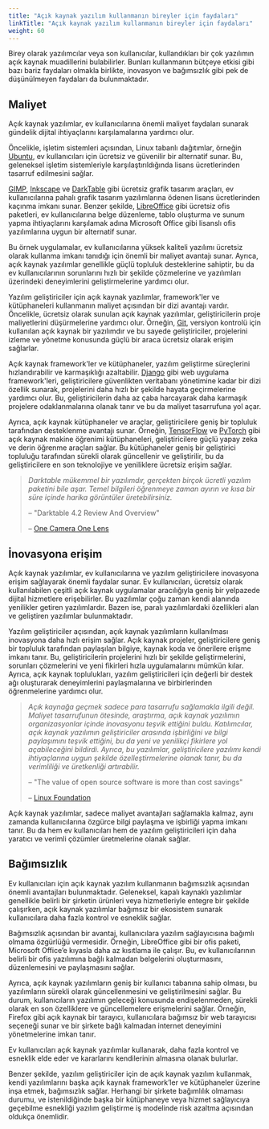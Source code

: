 ```yaml
---
title: "Açık kaynak yazılım kullanmanın bireyler için faydaları"
linkTitle: "Açık kaynak yazılım kullanmanın bireyler için faydaları"
weight: 60
---
```


Birey olarak yazılımcılar veya son kullanıcılar, kullandıkları bir çok yazılımın açık kaynak muadillerini bulabilirler. Bunları kullanmanın bütçeye etkisi gibi bazı bariz faydaları olmakla birlikte, inovasyon ve bağımsızlık gibi pek de düşünülmeyen faydaları da bulunmaktadır.

## Maliyet

Açık kaynak yazılımlar, ev kullanıcılarına önemli maliyet faydaları sunarak gündelik dijital ihtiyaçlarını karşılamalarına yardımcı olur.

Öncelikle, işletim sistemleri açısından, Linux tabanlı dağıtımlar, örneğin [Ubuntu](https://ubuntu.com/), ev kullanıcıları için ücretsiz ve güvenilir bir alternatif sunar. Bu, geleneksel işletim sistemleriyle karşılaştırıldığında lisans ücretlerinden tasarruf edilmesini sağlar.

[GIMP](https://www.gimp.org/), [Inkscape](https://inkscape.org/) ve [DarkTable](https://www.darktable.org/) gibi ücretsiz grafik tasarım araçları, ev kullanıcılarına pahalı grafik tasarım yazılımlarına ödenen lisans ücretlerinden kaçınma imkanı sunar. Benzer şekilde, [LibreOffice](https://www.libreoffice.org/discover/libreoffice/) gibi ücretsiz ofis paketleri, ev kullanıcılarına belge düzenleme, tablo oluşturma ve sunum yapma ihtiyaçlarını karşılamak adına Microsoft Office gibi lisanslı ofis yazılımlarına uygun bir alternatif sunar.

Bu örnek uygulamalar, ev kullanıcılarına yüksek kaliteli yazılımı ücretsiz olarak kullanma imkanı tanıdığı için önemli bir maliyet avantajı sunar. Ayrıca, açık kaynak yazılımlar genellikle güçlü topluluk desteklerine sahiptir, bu da ev kullanıcılarının sorunlarını hızlı bir şekilde çözmelerine ve yazılımları üzerindeki deneyimlerini geliştirmelerine yardımcı olur.

Yazılım geliştiriciler için açık kaynak yazılımlar, framework'ler ve kütüphaneleri kullanmanın maliyet açısından bir dizi avantajı vardır. Öncelikle, ücretsiz olarak sunulan açık kaynak yazılımlar, geliştiricilerin proje maliyetlerini düşürmelerine yardımcı olur. Örneğin, [Git](https://git-scm.com/), versiyon kontrolü için kullanılan açık kaynak bir yazılımdır ve bu sayede geliştiriciler, projelerini izleme ve yönetme konusunda güçlü bir araca ücretsiz olarak erişim sağlarlar.

Açık kaynak framework'ler ve kütüphaneler, yazılım geliştirme süreçlerini hızlandırabilir ve karmaşıklığı azaltabilir. [Django](https://www.djangoproject.com/) gibi web uygulama framework'leri, geliştiricilere güvenlikten veritabanı yönetimine kadar bir dizi özellik sunarak, projelerini daha hızlı bir şekilde hayata geçirmelerine yardımcı olur. Bu, geliştiricilerin daha az çaba harcayarak daha karmaşık projelere odaklanmalarına olanak tanır ve bu da maliyet tasarrufuna yol açar.

Ayrıca, açık kaynak kütüphaneler ve araçlar, geliştiricilere geniş bir topluluk tarafından desteklenme avantajı sunar. Örneğin, [TensorFlow](https://www.tensorflow.org/) ve [PyTorch](https://pytorch.org/) gibi açık kaynak makine öğrenimi kütüphaneleri, geliştiricilere güçlü yapay zeka ve derin öğrenme araçları sağlar. Bu kütüphaneler geniş bir geliştirici topluluğu tarafından sürekli olarak güncellenir ve geliştirilir, bu da geliştiricilere en son teknolojiye ve yeniliklere ücretsiz erişim sağlar.

> _Darktable mükemmel bir yazılımdır, gerçekten birçok ücretli yazılım paketini bile aşar. Temel bilgileri öğrenmeye zaman ayırın ve kısa bir süre içinde harika görüntüler üretebilirsiniz._
>
> – "Darktable 4.2 Review And Overview"
>
>– [One Camera One Lens](https://onecameraonelens.com/2023/01/01/darktable-4-2-review-and-overview/)


## İnovasyona erişim

Açık kaynak yazılımlar, ev kullanıcılarına ve yazılım geliştiricilere inovasyona erişim sağlayarak önemli faydalar sunar. Ev kullanıcıları, ücretsiz olarak kullanılabilen çeşitli açık kaynak uygulamalar aracılığıyla geniş bir yelpazede dijital hizmetlere erişebilirler. Bu yazılımlar çoğu zaman kendi alanında yenilikler getiren yazılımlardır. Bazen ise, paralı yazılımlardaki özellikleri alan ve geliştiren yazılımlar bulunmaktadır.

Yazılım geliştiriciler açısından, açık kaynak yazılımların kullanılması inovasyona daha hızlı erişim sağlar. Açık kaynak projeler, geliştiricilere geniş bir topluluk tarafından paylaşılan bilgiye, kaynak koda ve önerilere erişme imkanı tanır. Bu, geliştiricilerin projelerini hızlı bir şekilde geliştirmelerini, sorunları çözmelerini ve yeni fikirleri hızla uygulamalarını mümkün kılar. Ayrıca, açık kaynak toplulukları, yazılım geliştiricileri için değerli bir destek ağı oluşturarak deneyimlerini paylaşmalarına ve birbirlerinden öğrenmelerine yardımcı olur.

> _Açık kaynağa geçmek sadece para tasarrufu sağlamakla ilgili değil. Maliyet tasarrufunun ötesinde, araştırma, açık kaynak yazılımın organizasyonlar içinde inovasyonu teşvik ettiğini buldu. Katılımcılar, açık kaynak yazılımın geliştiriciler arasında işbirliğini ve bilgi paylaşımını teşvik ettiğini, bu da yeni ve yenilikçi fikirlere yol açabileceğini bildirdi. Ayrıca, bu yazılımlar, geliştiricilere yazılımı kendi ihtiyaçlarına uygun şekilde özelleştirmelerine olanak tanır, bu da verimliliği ve üretkenliği artırabilir._
>
> – "The value of open source software is more than cost savings"
>
>– [Linux Foundation](https://www.linuxfoundation.org/blog/the-value-of-open-source-software-is-more-than-cost-savings)


Açık kaynak yazılımlar, sadece maliyet avantajları sağlamakla kalmaz, aynı zamanda kullanıcılarına özgürce bilgi paylaşma ve işbirliği yapma imkanı tanır. Bu da hem ev kullanıcıları hem de yazılım geliştiricileri için daha yaratıcı ve verimli çözümler üretmelerine olanak sağlar.

## Bağımsızlık

Ev kullanıcıları için açık kaynak yazılım kullanmanın bağımsızlık açısından önemli avantajları bulunmaktadır. Geleneksel, kapalı kaynaklı yazılımlar genellikle belirli bir şirketin ürünleri veya hizmetleriyle entegre bir şekilde çalışırken, açık kaynak yazılımlar bağımsız bir ekosistem sunarak kullanıcılara daha fazla kontrol ve esneklik sağlar.

Bağımsızlık açısından bir avantaj, kullanıcılara yazılım sağlayıcısına bağımlı olmama özgürlüğü vermesidir. Örneğin, LibreOffice gibi bir ofis paketi, Microsoft Office’e kıyasla daha az kısıtlama ile çalışır. Bu, ev kullanıcılarının belirli bir ofis yazılımına bağlı kalmadan belgelerini oluşturmasını, düzenlemesini ve paylaşmasını sağlar.

Ayrıca, açık kaynak yazılımların geniş bir kullanıcı tabanına sahip olması, bu yazılımların sürekli olarak güncellenmesini ve geliştirilmesini sağlar. Bu durum, kullanıcıların yazılımın geleceği konusunda endişelenmeden, sürekli olarak en son özelliklere ve güncellemelere erişmelerini sağlar. Örneğin, Firefox gibi açık kaynak bir tarayıcı, kullanıcılara bağımsız bir web tarayıcısı seçeneği sunar ve bir şirkete bağlı kalmadan internet deneyimini yönetmelerine imkan tanır.

Ev kullanıcıları açık kaynak yazılımlar kullanarak, daha fazla kontrol ve esneklik elde eder ve kararlarını kendilerinin almasına olanak bulurlar.

Benzer şekilde, yazılım geliştiriciler için de açık kaynak yazılım kullanmak, kendi yazılımlarını başka açık kaynak framework’ler ve kütüphaneler üzerine inşa etmek, bağımsızlık sağlar. Herhangi bir şirkete bağımlılık olmaması durumu, ve istenildiğinde başka bir kütüphaneye veya hizmet sağlayıcıya geçebilme esnekliği yazılım geliştirme iş modelinde risk azaltma açısından oldukça önemlidir.
